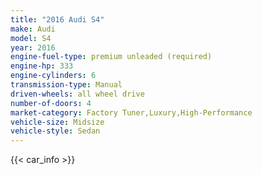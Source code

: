 ```yaml
---
title: "2016 Audi S4"
make: Audi
model: S4
year: 2016
engine-fuel-type: premium unleaded (required)
engine-hp: 333
engine-cylinders: 6
transmission-type: Manual
driven-wheels: all wheel drive
number-of-doors: 4
market-category: Factory Tuner,Luxury,High-Performance
vehicle-size: Midsize
vehicle-style: Sedan
---
```


{{< car_info >}}
